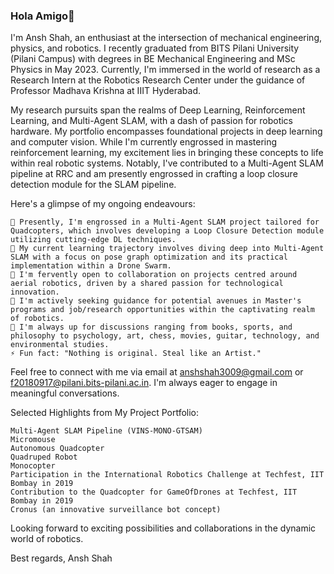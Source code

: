 ### Hola Amigo👋

I'm Ansh Shah, an enthusiast at the intersection of mechanical engineering, physics, and robotics. I recently graduated from BITS Pilani University (Pilani Campus) with degrees in BE Mechanical Engineering and MSc Physics in May 2023. Currently, I'm immersed in the world of research as a Research Intern at the Robotics Research Center under the guidance of Professor Madhava Krishna at IIIT Hyderabad.

My research pursuits span the realms of Deep Learning, Reinforcement Learning, and Multi-Agent SLAM, with a dash of passion for robotics hardware. My portfolio encompasses foundational projects in deep learning and computer vision. While I'm currently engrossed in mastering reinforcement learning, my excitement lies in bringing these concepts to life within real robotic systems. Notably, I've contributed to a Multi-Agent SLAM pipeline at RRC and am presently engrossed in crafting a loop closure detection module for the SLAM pipeline.

Here's a glimpse of my ongoing endeavours:

    🔭 Presently, I'm engrossed in a Multi-Agent SLAM project tailored for Quadcopters, which involves developing a Loop Closure Detection module utilizing cutting-edge DL techniques.
    🌱 My current learning trajectory involves diving deep into Multi-Agent SLAM with a focus on pose graph optimization and its practical implementation within a Drone Swarm.
    👯 I'm fervently open to collaboration on projects centred around aerial robotics, driven by a shared passion for technological innovation.
    🤔 I'm actively seeking guidance for potential avenues in Master's programs and job/research opportunities within the captivating realm of robotics.
    💬 I'm always up for discussions ranging from books, sports, and philosophy to psychology, art, chess, movies, guitar, technology, and environmental studies.
    ⚡ Fun fact: "Nothing is original. Steal like an Artist."

Feel free to connect with me via email at anshshah3009@gmail.com or f20180917@pilani.bits-pilani.ac.in. I'm always eager to engage in meaningful conversations.

Selected Highlights from My Project Portfolio:

    Multi-Agent SLAM Pipeline (VINS-MONO-GTSAM)
    Micromouse
    Autonomous Quadcopter
    Quadruped Robot
    Monocopter
    Participation in the International Robotics Challenge at Techfest, IIT Bombay in 2019
    Contribution to the Quadcopter for GameOfDrones at Techfest, IIT Bombay in 2019
    Cronus (an innovative surveillance bot concept)

Looking forward to exciting possibilities and collaborations in the dynamic world of robotics.

Best regards,
Ansh Shah
